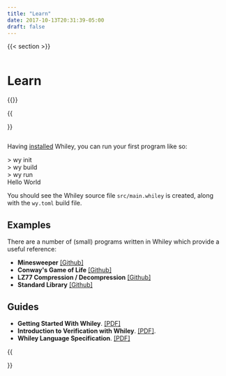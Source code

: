 ```yaml
---
title: "Learn"
date: 2017-10-13T20:31:39-05:00
draft: false
---
```


{{< section >}}
<div class="column">

<h1>Learn</h1>
</div>
{{</section>}}

{{<section>}}
<div class="column">

Having <a href="../install">installed</a> Whiley, you can run your first program like so:

<div class="code">> wy init<br/>> wy build<br/>> wy run<br/>Hello World</div>

You should see the Whiley source file <code>src/main.whiley</code> is created, along with the <code>wy.toml</code> build file.

<h2>Examples</h2>

There are a number of (small) programs written in Whiley which provide
a useful reference:

<ul>
<li><b>Minesweeper</b> <a href="https://github.com/DavePearce/Minesweeper.wy">[Github]</a></li>
<li><b>Conway's Game of Life</b> <a href="https://github.com/DavePearce/Conway.wy">[Github]</a></li>
<li><b>LZ77 Compression / Decompression</b> <a href="https://github.com/DavePearce/LZ.wy">[Github]</a></li>
<li><b>Standard Library</b> <a href="https://github.com/Whiley/STD.wy">[Github]</a></li>

</ul>

<h2>Guides</h2>

<ul>
<li><b>Getting Started With Whiley</b>.  <a href="/pdfs/GettingStartedWithWhiley.pdf">[PDF]</a></li>
<li><b>Introduction to Verification with Whiley</b>. <a href="https://whileydave.com/publications/PUG18_ETSS_preprint.pdf">[PDF]</a>.
<li><b>Whiley Language Specification</b>.  <a href="/pdfs/WhileyLanguageSpec.pdf">[PDF]</a></li>
</ul>

{{</section>}}
   
